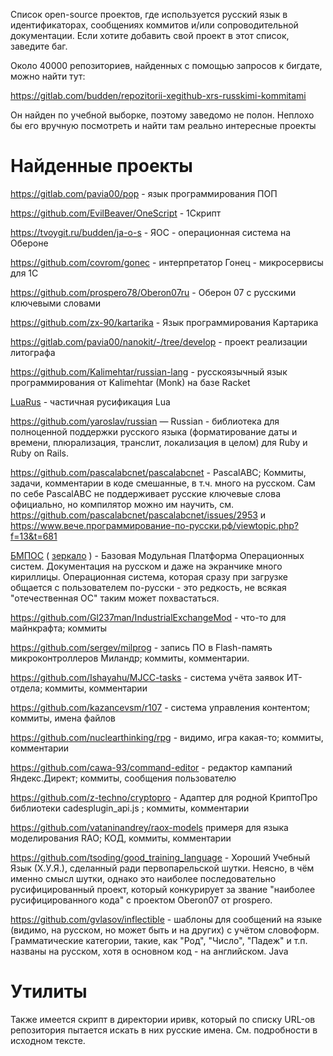 Список open-source проектов, где используется русский язык в идентификаторах, сообщениях коммитов и/или сопроводительной документации. Если хотите добавить свой проект в этот список, заведите баг. 

Около 40000 репозиториев, найденных с помощью запросов к бигдате, можно найти тут:

https://gitlab.com/budden/repozitorii-xegithub-xrs-russkimi-kommitami

Он найден по учебной выборке, поэтому заведомо не полон. Неплохо бы его вручную посмотреть и найти там реально интересные проекты

# Найденные проекты

https://gitlab.com/pavia00/pop - язык программирования ПОП

https://github.com/EvilBeaver/OneScript - 1Скрипт

https://tvoygit.ru/budden/ja-o-s - ЯОС - операционная система на Обероне

https://github.com/covrom/gonec - интерпретатор Гонец - микросервисы для 1С

https://github.com/prospero78/Oberon07ru - Оберон 07 с русскими ключевыми словами

https://github.com/zx-90/kartarika - Язык программирования Картарика

https://gitlab.com/pavia00/nanokit/-/tree/develop - проект реализации литографа

https://github.com/Kalimehtar/russian-lang - русскоязычный язык программирования от Kalimehtar (Monk) на базе Racket

[LuaRus](https://github.com/rst256/LuaRus/blob/master/tutorial/tutorial1.txt) - частичная русификация Lua

https://github.com/yaroslav/russian — Russian - библиотека для полноценной поддержки русского языка (форматирование даты и времени, плюрализация, транслит, локализация в целом) для Ruby и Ruby on Rails.

https://github.com/pascalabcnet/pascalabcnet - PascalABC; Коммиты, задачи, комментарии в коде смешанные, в т.ч. много на русском. Сам по себе PascalABC не поддерживает русские ключевые слова официально, но компилятор можно им научить, см. https://github.com/pascalabcnet/pascalabcnet/issues/2953 и https://www.вече.программирование-по-русски.рф/viewtopic.php?f=13&t=681

[БМПОС](https://git.synapseos.ru/Aren/BMOSP) ( [зеркало](https://tvoygit.ru/0Nera/BMOSP) ) - Базовая Модульная Платформа Операционных систем. Документация на русском и даже на экранчике много кириллицы. Операционная система, которая сразу при загрузке общается с пользователем по-русски - это редкость, не всякая "отечественная ОС" таким может похвастаться. 

https://github.com/Gl237man/IndustrialExchangeMod - что-то для майнкрафта; коммиты

https://github.com/sergev/milprog - запись ПО в Flash-память микроконтроллеров Миландр; коммиты, комментарии.

https://github.com/Ishayahu/MJCC-tasks - система учёта заявок ИТ-отдела; коммиты, комментарии

https://github.com/kazancevsm/r107 - система управления контентом; коммиты, имена файлов

https://github.com/nuclearthinking/rpg - видимо, игра какая-то; коммиты, комментарии

https://github.com/cawa-93/command-editor - редактор кампаний Яндекс.Директ; коммиты, сообщения пользователю

https://github.com/z-techno/cryptopro - Адаптер для родной КриптоПро библиотеки cadesplugin_api.js ; коммиты, комментарии

https://github.com/vataninandrey/raox-models примеря для языка моделирования RAO; КОД, коммиты, комментарии

https://github.com/tsoding/good_training_language - Хороший Учебный Язык (Х.У.Я.), сделанный ради первопарельской шутки. Неясно, в чём именно смысл шутки, однако это наиболее 
последовательно русифицированный проект, который конкурирует за звание "наиболее русифицированного кода" с проектом Oberon07 от prospero.

https://github.com/gvlasov/inflectible - шаблоны для сообщений на языке (видимо, на русском, но может быть и на других)
с учётом словоформ. Грамматические категории, такие, как "Род", "Число", "Падеж" и т.п. названы на русском, хотя в основном код - на английском. Java

# Утилиты

Также имеется скрипт в директории иривк, который по списку URL-ов репозитория пытается искать в них русские имена. 
См. подробности в исходном тексте. 
